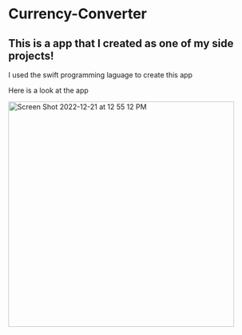 # Currency-Converter

## This is a app that I created as one of my side projects!
I used the swift programming laguage to create this app

Here is a look at the app

<img width="452" alt="Screen Shot 2022-12-21 at 12 55 12 PM" src="https://user-images.githubusercontent.com/111920942/208972204-d8effaf9-7c19-49fa-a58d-3a472eb91cf2.png">

